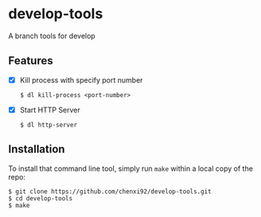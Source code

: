 # develop-tools
A branch tools for develop

## Features
- [x] Kill process with specify port number
    ```shell
    $ dl kill-process <port-number>
    ```
- [x] Start HTTP Server
    ```shell
    $ dl http-server
    ```

## Installation
To install that command line tool, simply run `make` within a local copy of the repo:
```shell
$ git clone https://github.com/chenxi92/develop-tools.git
$ cd develop-tools
$ make
```

